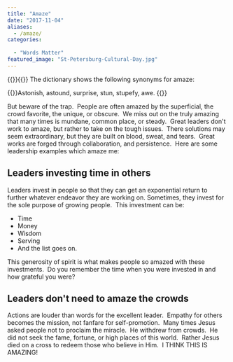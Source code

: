 ```yaml
---
title: "Amaze"
date: "2017-11-04"
aliases:
  - /amaze/
categories: 
  
  - "Words Matter"
featured_image: "St-Petersburg-Cultural-Day.jpg"
---
```


{{<featuredimage>}}{{</featuredimage>}}
The dictionary shows the following synonyms for amaze:

{{<callout>}}Astonish, astound, surprise, stun, stupefy, awe. {{</callout>}}

But beware of the trap.  People are often amazed by the superficial, the crowd favorite, the unique, or obscure.  We miss out on the truly amazing that many times is mundane, common place, or steady.  Great leaders don't work to amaze, but rather to take on the tough issues.  There solutions may seem extraordinary, but they are built on blood, sweat, and tears.  Great works are forged through collaboration, and persistence.  Here are some leadership examples which amaze me:

## Leaders investing time in others

Leaders invest in people so that they can get an exponential return to further whatever endeavor they are working on. Sometimes, they invest for the sole purpose of growing people.  This investment can be:

- Time
- Money
- Wisdom
- Serving
- And the list goes on.

This generosity of spirit is what makes people so amazed with these investments.  Do you remember the time when you were invested in and how grateful you were?

## Leaders don't need to amaze the crowds

Actions are louder than words for the excellent leader.  Empathy for others becomes the mission, not fanfare for self-promotion.  Many times Jesus asked people not to proclaim the miracle.  He withdrew from crowds.  He did not seek the fame, fortune, or high places of this world.  Rather Jesus died on a cross to redeem those who believe in Him.  I THINK THIS IS AMAZING!
